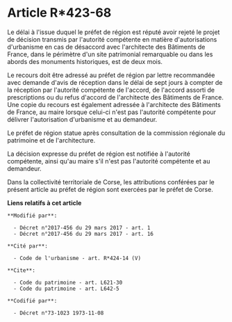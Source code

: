 # Article R*423-68

Le délai à l'issue duquel le préfet de région est réputé avoir rejeté le projet de décision transmis par l'autorité
compétente en matière d'autorisations d'urbanisme en cas de désaccord avec l'architecte des Bâtiments de France, dans le
périmètre d'un site patrimonial remarquable ou dans les abords des monuments historiques, est de deux mois.

Le recours doit être adressé au préfet de région par lettre recommandée avec demande d'avis de réception dans le délai de
sept jours à compter de la réception par l'autorité compétente de l'accord, de l'accord assorti de prescriptions ou du refus
d'accord de l'architecte des Bâtiments de France. Une copie du recours est également adressée à l'architecte des Bâtiments de
France, au maire lorsque celui-ci n'est pas l'autorité compétente pour délivrer l'autorisation d'urbanisme et au demandeur.

Le préfet de région statue après consultation de la commission régionale du patrimoine et de l'architecture.

La décision expresse du préfet de région est notifiée à l'autorité compétente, ainsi qu'au maire s'il n'est pas l'autorité
compétente et au demandeur.

Dans la collectivité territoriale de Corse, les attributions conférées par le présent article au préfet de région sont
exercées par le préfet de Corse.

**Liens relatifs à cet article**

	**Modifié par**:

	  - Décret n°2017-456 du 29 mars 2017 - art. 1
	  - Décret n°2017-456 du 29 mars 2017 - art. 16

	**Cité par**:

	  - Code de l'urbanisme - art. R*424-14 (V)

	**Cite**:

	  - Code du patrimoine - art. L621-30
	  - Code du patrimoine - art. L642-5

	**Codifié par**:

	  - Décret n°73-1023 1973-11-08
